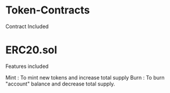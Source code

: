 # Token-Contracts

Contract Included

# ERC20.sol

Features included

Mint : To mint new tokens and increase total supply
Burn : To burn "account" balance and decrease total supply.
